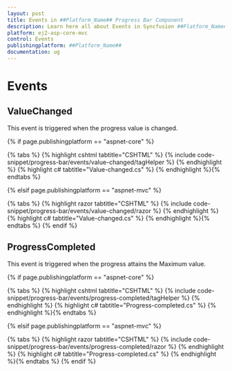 ```yaml
---
layout: post
title: Events in ##Platform_Name## Progress Bar Component
description: Learn here all about Events in Syncfusion ##Platform_Name## Progress Bar component and more.
platform: ej2-asp-core-mvc
control: Events
publishingplatform: ##Platform_Name##
documentation: ug
---
```



# Events

## ValueChanged

<!-- markdownlint-disable MD033 -->

This event is triggered when the progress value is changed.

{% if page.publishingplatform == "aspnet-core" %}

{% tabs %}
{% highlight cshtml tabtitle="CSHTML" %}
{% include code-snippet/progress-bar/events/value-changed/tagHelper %}
{% endhighlight %}
{% highlight c# tabtitle="Value-changed.cs" %}
{% endhighlight %}{% endtabs %}

{% elsif page.publishingplatform == "aspnet-mvc" %}

{% tabs %}
{% highlight razor tabtitle="CSHTML" %}
{% include code-snippet/progress-bar/events/value-changed/razor %}
{% endhighlight %}
{% highlight c# tabtitle="Value-changed.cs" %}
{% endhighlight %}{% endtabs %}
{% endif %}



## ProgressCompleted

This event is triggered when the progress attains the Maximum value.

{% if page.publishingplatform == "aspnet-core" %}

{% tabs %}
{% highlight cshtml tabtitle="CSHTML" %}
{% include code-snippet/progress-bar/events/progress-completed/tagHelper %}
{% endhighlight %}
{% highlight c# tabtitle="Progress-completed.cs" %}
{% endhighlight %}{% endtabs %}

{% elsif page.publishingplatform == "aspnet-mvc" %}

{% tabs %}
{% highlight razor tabtitle="CSHTML" %}
{% include code-snippet/progress-bar/events/progress-completed/razor %}
{% endhighlight %}
{% highlight c# tabtitle="Progress-completed.cs" %}
{% endhighlight %}{% endtabs %}
{% endif %}

